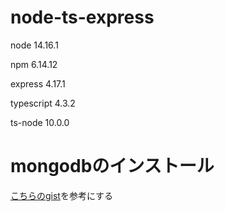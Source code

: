 # node-ts-express

node 14.16.1

npm 6.14.12

express 4.17.1

typescript 4.3.2

ts-node 10.0.0

# mongodbのインストール

[こちらのgist](https://gist.github.com/LeeDDHH/e95d67ecf5a14cd71ab6549ca374c8f0)を参考にする
